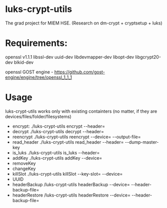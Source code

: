 # luks-crypt-utils
The grad project for MIEM HSE. (Research on dm-crypt + cryptsetup + luks)

# Requirements:

openssl v1.1.1
libssl-dev
uuid-dev libdevmapper-dev libopt-dev libgcrypt20-dev
blkid-dev

openssl GOST engine - https://github.com/gost-engine/engine/tree/openssl_1_1_1


# Usage
luks-crypt-utils works only with existing containters (no matter, if they are devices/files/folder/filesystems)

- encrypt:
./luks-crypt-utils encrypt --header=<path>
- decrypt
./luks-crypt-utils decrypt --header=<path>
- reencrypt
./luks-crypt-utils reencrypt --device=<device to reencrypt> --output-file=<output device path>
- read_header
./luks-crypt-utils read_header --header=<path> --dump-master-key
- is_luks
./luks-crypt-utils is_luks --header=<path>
- addKey
./luks-crypt-utils addKey --device=<path>
- removeKey
- changeKey
- killSlot
./luks-crypt-utils killSlot --key-slot=<slot to kill> --device=<path>
- UUID
- headerBackup
/luks-crypt-utils headerBackup --device=<path> --header-backup-file=<path to header backup>
- headerRestore
/luks-crypt-utils headerRestore --device=<path> --header-backup-file=<path to header backup>

